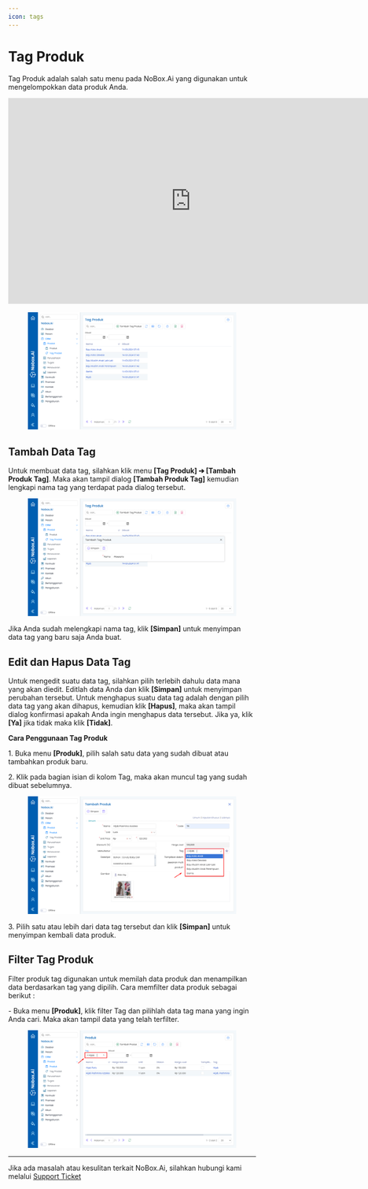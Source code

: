 ```yaml
---
icon: tags
---
```


# Tag Produk

Tag Produk adalah salah satu menu pada NoBox.Ai yang digunakan untuk mengelompokkan data produk Anda.


<iframe width="742" height="418" src="https://www.youtube.com/embed/OZ3wlC0JokA" title="Pengenalan Tampilan NoBox" frameborder="0" allow="accelerometer; autoplay; clipboard-write; encrypted-media; gyroscope; picture-in-picture; web-share" referrerpolicy="strict-origin-when-cross-origin" allowfullscreen></iframe>


<figure><img src="../../.gitbook/assets/Tag Produk.png" alt=""><figcaption></figcaption></figure>

## **Tambah Data Tag**

Untuk membuat data tag, silahkan klik menu **\[Tag Produk] ➔ \[Tambah Produk Tag]**. Maka akan tampil dialog **\[Tambah Produk Tag]** kemudian lengkapi nama tag yang terdapat pada dialog tersebut.

<figure><img src="../../.gitbook/assets/Tambah Tag Produk.png" alt=""><figcaption></figcaption></figure>

Jika Anda sudah melengkapi nama tag, klik **\[Simpan]** untuk menyimpan data tag yang baru saja Anda buat.

## **Edit dan Hapus Data Tag**

Untuk mengedit suatu data tag, silahkan pilih terlebih dahulu data mana yang akan diedit. Editlah data Anda dan klik **\[Simpan]** untuk menyimpan perubahan tersebut. Untuk menghapus suatu data tag adalah dengan pilih data tag yang akan dihapus, kemudian klik **\[Hapus]**, maka akan tampil dialog konfirmasi apakah Anda ingin menghapus data tersebut. Jika ya, klik **\[Ya]** jika tidak maka klik **\[Tidak]**.

**Cara Penggunaan Tag Produk**

1\. Buka menu **\[Produk]**, pilih salah satu data yang sudah dibuat atau tambahkan produk baru.

2\. Klik pada bagian isian di kolom Tag, maka akan muncul tag yang sudah dibuat sebelumnya.

<figure><img src="../../.gitbook/assets/Penggunaan Tag Produk.png" alt=""><figcaption></figcaption></figure>

3\. Pilih satu atau lebih dari data tag tersebut dan klik **\[Simpan]** untuk menyimpan kembali data produk.

## **Filter Tag Produk**

Filter produk tag digunakan untuk memilah data produk dan menampilkan data berdasarkan tag yang dipilih. Cara memfilter data produk sebagai berikut :

\- Buka menu **\[Produk]**, klik filter Tag dan pilihlah data tag mana yang ingin Anda cari. Maka akan tampil data yang telah terfilter.

<figure><img src="../../.gitbook/assets/Filter Tag Produk.png" alt=""><figcaption></figcaption></figure>

***

Jika ada masalah atau kesulitan terkait NoBox.Ai, silahkan hubungi kami melalui [Support Ticket](https://crm.nobox.ai/clients/tickets)
